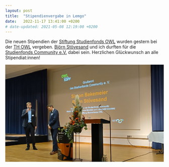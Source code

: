 ```yaml
---
layout: post
title:  "Stipendienvergabe in Lemgo"
date:   2022-11-17 13:41:00 +0200
# date-updated: 2021-05-08 12:19:00 +0200
---
```


Die neuen Stipendien der [Stiftung Studienfonds OWL](https://www.studienfonds-owl.de) wurden gestern bei der [TH OWL](https://www.th-owl.de/) vergeben. [Björn Stövesand](https://www.linkedin.com/in/bj%C3%B6rn-st%C3%B6vesand-49726872/) und ich durften für die [Studienfonds Community e.V.](https://studienfondscommunity.de) dabei sein. Herzlichen Glückwunsch an alle Stipendiat:innen!

![](/assets/Stipverg2022.png)
